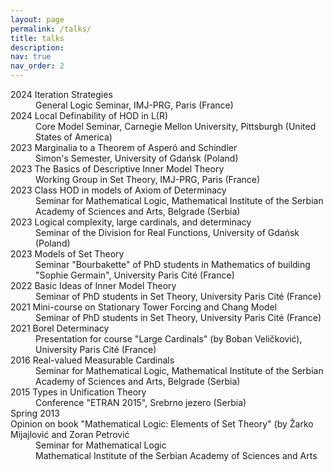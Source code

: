 ```yaml
---
layout: page
permalink: /talks/
title: talks
description:
nav: true
nav_order: 2
---
```

<dl>
<dt>2024 Iteration Strategies</dt>
<dd>General Logic Seminar, IMJ-PRG, Paris (France)</dd>
<dt>2024 Local Definability of HOD in L(R)</dt>
<dd>Core Model Seminar, Carnegie Mellon University, Pittsburgh (United States of America) </dd>
<dt>2023 Marginalia to a Theorem of Asperó and Schindler</dt>
<dd>Simon's Semester, University of Gdańsk (Poland)</dd>
<dt>2023 The Basics of Descriptive Inner Model Theory</dt>
<dd>Working Group in Set Theory, IMJ-PRG, Paris (France)</dd>
<dt>2023 Class HOD in models of Axiom of Determinacy</dt>
<dd>Seminar for Mathematical Logic, Mathematical Institute of the Serbian Academy of Sciences and Arts, Belgrade (Serbia)</dd>
<dt>2023 Logical complexity, large cardinals, and determinacy</dt>
<dd>Seminar of the Division for Real Functions, University of Gdańsk (Poland)</dd>
<dt>2023 Models of Set Theory</dt>
<dd>Seminar "Bourbakette" of PhD students in Mathematics of building "Sophie Germain", University Paris Cité (France)</dd>
<dt>2022 Basic Ideas of Inner Model Theory</dt>
<dd>Seminar of PhD students in Set Theory, University Paris Cité (France)</dd>
<dt>2021 Mini-course on Stationary Tower Forcing and Chang Model</dt>
<dd>Seminar of PhD students in Set Theory, University Paris Cité (France)</dd>
<dt>2021 Borel Determinacy</dt>
<dd>Presentation for course "Large Cardinals" (by Boban Veličković), University Paris Cité (France)</dd>
<dt>2016 Real-valued Measurable Cardinals</dt>
<dd>Seminar for Mathematical Logic, Mathematical Institute of the Serbian Academy of Sciences and Arts, Belgrade (Serbia)</dd>
<dt>2015 Types in Unification Theory</dt>
<dd>Conference "ETRAN 2015", Srebrno jezero (Serbia)</dd>
<dt>Spring 2013<br>
    Opinion on book "Mathematical Logic: Elements of Set Theory" (by Žarko Mijajlović and Zoran Petrović</dt>
<dd>Seminar for Mathematical Logic<br>
    Mathematical Institute of the Serbian Academy of Sciences and Arts</dd>
</dl>

